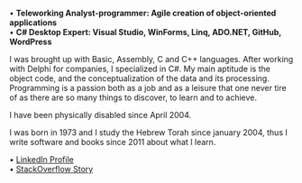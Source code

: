 • **Teleworking Analyst-programmer: Agile creation of object-oriented applications<br>**
• **C# Desktop Expert: Visual Studio, WinForms, Linq, ADO.NET, GitHub, WordPress**

I was brought up with Basic, Assembly, C and C++ languages. After working with Delphi for companies, I specialized in C#. My main aptitude is the object code, and the conceptualization of the data and its processing. Programming is a passion both as a job and as a leisure that one never tire of as there are so many things to discover, to learn and to achieve.

I have been physically disabled since April 2004.

I was born in 1973 and I study the Hebrew Torah since january 2004, thus I write software and books since 2011 about what I learn.

• [LinkedIn Profile](https://linkedin.com/in/ordisoftware)<br>
• [StackOverflow Story](https://stackoverflow.com/users/story/12031933)

<!--
**Ordisoftware/Ordisoftware** is a ✨ _special_ ✨ repository because its `README.md` (this file) appears on your GitHub profile.

Here are some ideas to get you started:

- 🔭 I’m currently working on ...
- 🌱 I’m currently learning ...
- 👯 I’m looking to collaborate on ...
- 🤔 I’m looking for help with ...
- 💬 Ask me about ...
- 📫 How to reach me: ...
- 😄 Pronouns: ...
- ⚡ Fun fact: ...
-->
